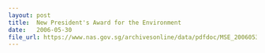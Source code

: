 ```yaml
---
layout: post
title:  New President's Award for the Environment
date:   2006-05-30
file_url: https://www.nas.gov.sg/archivesonline/data/pdfdoc/MSE_20060530002.pdf
---
```

